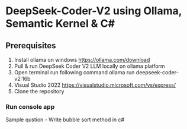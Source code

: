 # DeepSeek-Coder-V2 using Ollama, Semantic Kernel & C#

## Prerequisites

1)	Install ollama on windows https://ollama.com/download
2)	Pull & run DeepSeek Coder V2 LLM locally on ollama platform
3)	Open terminal run following command 
ollama run deepseek-coder-v2:16b
4)	Visual Studio 2022  https://visualstudio.microsoft.com/vs/express/
5)	Clone the repository 


### Run console app 

Sample qustion 
    - Write bubble sort method in c#

    

